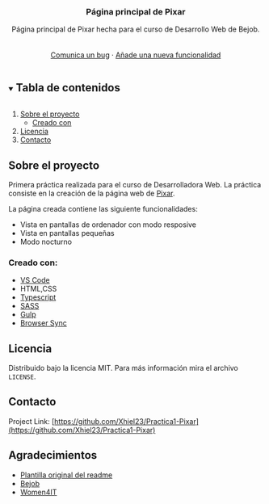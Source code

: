 




<!-- PROJECT LOGO -->
<br />
<p align="center">

  <h3 align="center">Página principal de Pixar</h3>

  <p align="center">
    Página principal de Pixar hecha para el curso de Desarrollo Web de Bejob.
    <br />
    <br />
    <br />
    <a href="https://github.com/Xhiel23/Practica1-Pixar/issues">Comunica un bug</a>
    ·
    <a href="https://github.com/Xhiel23/Practica1-Pixar/issues">Añade una nueva funcionalidad</a>
  </p>
</p>



<!-- TABLE OF CONTENTS -->
<details open="open">
  <summary><h2 style="display: inline-block">Tabla de contenidos</h2></summary>
  <ol>
    <li>
      <a href="#sobre-el-proyecto">Sobre el proyecto</a>
      <ul>
        <li><a href="#creado-con">Creado con</a></li>
      </ul>
    </li>
    <li><a href="#licencia">Licencia</a></li>
    <li><a href="#contacto">Contacto</a></li>
  </ol>
</details>



<!-- ABOUT THE PROJECT -->
## Sobre el proyecto

Primera práctica realizada para el curso de Desarrolladora Web. 
La práctica consiste en la creación de la página web de [Pixar](https://demo.select-themes.com/stockholm14/).

La página creada contiene las siguiente funcionalidades:
<br />
* Vista en pantallas de ordenador con modo resposive
* Vista en pantallas pequeñas
* Modo nocturno

### Creado con:

* [VS Code](https://code.visualstudio.com)
* HTML,CSS
* [Typescript](https://www.typescriptlang.org)
* [SASS](https://sass-lang.com)
* [Gulp](https://gulpjs.com)
* [Browser Sync](http://www.browsersync.io)





<!-- USAGE EXAMPLES -->



<!-- ROADMAP -->

<!-- LICENSE -->
## Licencia

Distribuido bajo la licencia MIT. Para más información mira el archivo `LICENSE`.



<!-- CONTACT -->
## Contacto


Project Link: [https://github.com/Xhiel23/Practica1-Pixar](https://github.com/Xhiel23/Practica1-Pixar)



<!-- ACKNOWLEDGEMENTS -->
## Agradecimientos
* [Plantilla original del readme](https://github.com/othneildrew/Best-README-Template)
* [Bejob](https://www.bejob.com)
* [Women4IT](https://www.bejob.com/women-4-it/)






<!-- MARKDOWN LINKS & IMAGES -->
<!-- https://www.markdownguide.org/basic-syntax/#reference-style-links -->


